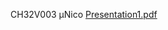 CH32V003 	μNico
[Presentation1.pdf](https://github.com/user-attachments/files/17173481/Presentation1.pdf)
